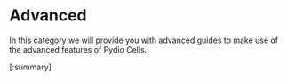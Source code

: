 # Advanced

In this category we will provide you with advanced guides to make use of the advanced features of Pydio Cells.


[:summary]
